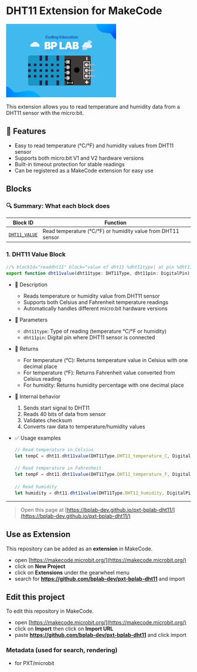 # DHT11 Extension for MakeCode

![DHT11 Image](./icon.png)

This extension allows you to read temperature and humidity data from a DHT11 sensor with the micro:bit.

## 🚀 Features

- Easy to read temperature (°C/°F) and humidity values from DHT11 sensor
- Supports both micro:bit V1 and V2 hardware versions
- Built-in timeout protection for stable readings
- Can be registered as a MakeCode extension for easy use

## Blocks

### 🔍 Summary: What each block does

| **Block ID**                          | **Function**                                                 |
| ------------------------------------- | ------------------------------------------------------------ |
| [`DHT11_VALUE`](#1-dht11-value-block) | Read temperature (°C/°F) or humidity value from DHT11 sensor |

### 1. DHT11 Value Block

```typescript
//% blockId="readdht11" block="value of dht11 %dht11type| at pin %dht11pin"
export function dht11value(dht11type: DHT11Type, dht11pin: DigitalPin): number;
```

- 🔹 Description

  - Reads temperature or humidity value from DHT11 sensor
  - Supports both Celsius and Fahrenheit temperature readings
  - Automatically handles different micro:bit hardware versions

- 🔹 Parameters

  - `dht11type`: Type of reading (temperature °C/°F or humidity)
  - `dht11pin`: Digital pin where DHT11 sensor is connected

- 🔹 Returns

  - For temperature (°C): Returns temperature value in Celsius with one decimal place
  - For temperature (°F): Returns Fahrenheit value converted from Celsius reading
  - For humidity: Returns humidity percentage with one decimal place

- 🔹 Internal behavior

  1. Sends start signal to DHT11
  2. Reads 40 bits of data from sensor
  3. Validates checksum
  4. Converts raw data to temperature/humidity values

- ✅ Usage examples

  ```typescript
  // Read temperature in Celsius
  let tempC = dht11.dht11value(DHT11Type.DHT11_temperature_C, DigitalPin.P0);

  // Read temperature in Fahrenheit
  let tempF = dht11.dht11value(DHT11Type.DHT11_temperature_F, DigitalPin.P0);

  // Read humidity
  let humidity = dht11.dht11value(DHT11Type.DHT11_humidity, DigitalPin.P0);
  ```

---

> Open this page at [https://bplab-dev.github.io/pxt-bplab-dht11/](https://bplab-dev.github.io/pxt-bplab-dht11/)

## Use as Extension

This repository can be added as an **extension** in MakeCode.

- open [https://makecode.microbit.org/](https://makecode.microbit.org/)
- click on **New Project**
- click on **Extensions** under the gearwheel menu
- search for **<https://github.com/bplab-dev/pxt-bplab-dht11>** and import

## Edit this project

To edit this repository in MakeCode.

- open [https://makecode.microbit.org/](https://makecode.microbit.org/)
- click on **Import** then click on **Import URL**
- paste **<https://github.com/bplab-dev/pxt-bplab-dht11>** and click import

### Metadata (used for search, rendering)

- for PXT/microbit

<script src="https://makecode.com/gh-pages-embed.js"></script><script>makeCodeRender("{{ site.makecode.home_url }}", "{{ site.github.owner_name }}/{{ site.github.repository_name }}");</script>
